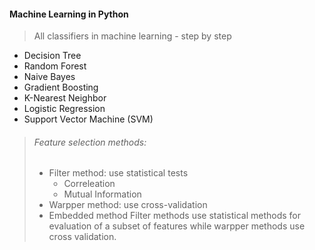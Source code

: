 #### Machine Learning in Python
> All classifiers in machine learning - step by step
- Decision Tree
- Random Forest
- Naive Bayes
- Gradient Boosting
- K-Nearest Neighbor
- Logistic Regression
- Support Vector Machine (SVM)


> ###### Feature selection methods:
>  - Filter method: use statistical tests
>    - Correleation
>    - Mutual Information
>  - Warpper method: use cross-validation
>  - Embedded method
> Filter methods use statistical methods for evaluation of a subset of features while warpper methods use cross validation.

